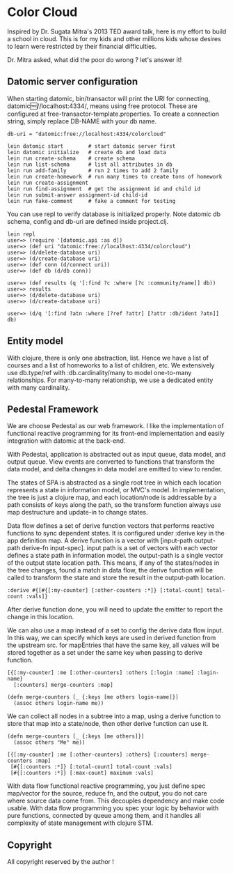 # Color Cloud

Inspired by Dr. Sugata Mitra's 2013 TED award talk, here is my effort to build a school in cloud. This is for my kids and other millions kids whose desires to learn were restricted by their financial difficulties.

Dr. Mitra asked, what did the poor do wrong ? let's answer it!


## Datomic server configuration

When starting datomic, bin/transactor will print the URI for connecting,
datomic:free://localhost:4334/<DB-NAME>, means using free protocol. These are configured at free-transactor-template.properties.
To create a connection string, simply replace DB-NAME with your db name.

    db-uri = "datomic:free://localhost:4334/colorcloud"

    lein datomic start        # start datomic server first
    lein datomic initialize   # create db and load data
    lein run create-schema    # create schema
    lein run list-schema      # list all attributes in db
    lein run add-family       # run 2 times to add 2 family
    lein run create-homework  # run many times to create tons of homework
    lein run create-assignment
    lein run find-assignment  # get the assignment id and child id
    lein run submit-answer assignment-id child-id 
    lein run fake-comment     # fake a comment for testing

You can use repl to verify database is initialized properly. Note datomic db schema, config and db-uri are defined inside project.clj.


    lein repl
    user=> (require '[datomic.api :as d])
    user=> (def uri "datomic:free://localhost:4334/colorcloud")
    user=> (d/delete-database uri)
    user=> (d/create-database uri)
    user=> (def conn (d/connect uri))
    user=> (def db (d/db conn))

    user=> (def results (q '[:find ?c :where [?c :community/name]] db))
    user=> results
    user=> (d/delete-database uri)
    user=> (d/create-database uri)

    user=> (d/q '[:find ?atn :where [?ref ?attr] [?attr :db/ident ?atn]] db)

## Entity model

With clojure, there is only one abstraction, list. Hence we have a list of courses and a list of homeworks to a list of children, etc. We extensively use db.type/ref with :db.cardinality/many to model one-to-many relationships. For many-to-many relationship, we use a dedicated entity with many cardinality.


## Pedestal Framework

We are choose Pedestal as our web framework. I like the implementation of functional reactive programming for its front-end implementation and easily integration with datomic at the back-end.

With Pedestal, application is abstracted out as input queue, data model, and output queue. View events are converted to functions that transform the data model, and delta changes in data model are emitted to view to render.

The states of SPA is abstracted as a single root tree in which each location represents a state in information model, or MVC's model. In implementation, the tree is just a clojure map, and each location/node is addressable by a path consists of keys along the path, so the transform function always use map destructure and update-in to change states.

Data flow defines a set of derive function vectors that performs reactive functions to sync dependent states. It is configured under :derive key in the app definition map.
A derive function is a vector with [input-path output-path derive-fn input-spec].
input path is a set of vectors with each vector defines a state path in information model. the output-path is a single vector of the output state location path.
This means, if any of the states/nodes in the tree changes, found a match in data flow, the derive function will be called to transform the state and store the result in the output-path location.

    :derive #{[#{[:my-counter] [:other-counters :*]} [:total-count] total-count :vals]}

After derive function done, you will need to update the emitter to report the change in this location.

We can also use a map instead of a set to config the derive data flow input. In this way, we can specify which keys are used in derived function from the upstream src.
for mapEntries that have the same key, all values will be stored together as a set under the same key when passing to derive function.

    [{[:my-counter] :me [:other-counters] :others [:login :name] :login-name} 
      [:counters] merge-counters :map]

    (defn merge-counters [_ {:keys [me others login-name]}]
      (assoc others login-name me))

We can collect all nodes in a subtree into a map, using a derive function to store that map into a state/node, then other derive function can use it.
  
    (defn merge-counters [_ {:keys [me others]}]
      (assoc others "Me" me))

    [{[:my-counter] :me [:other-counters] :others} [:counters] merge-counters :map]
     [#{[:counters :*]} [:total-count] total-count :vals]
     [#{[:counters :*]} [:max-count] maximum :vals]

With data flow functional reactive programming, you just define spec map/vector for the source, reduce fn, and the output, you do not care where source data come from. This decouples dependency and make code usable. With data flow programming you spec your logic by behavior with pure functions, connected by queue among them, and it handles all complexity of state management with clojure STM.


## Copyright

All copyright reserved by the author !